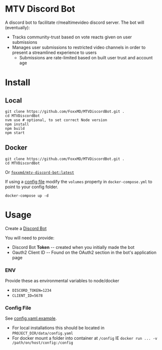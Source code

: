 # MTV Discord Bot

A discord bot to facilitate r/mealtimevideo discord server. The bot will (eventually):

* Tracks community-trust based on vote reacts given on user submissions
* Manages user submissions to restricted video channels in order to present a streamlined experience to users
  * Submissions are rate-limited based on built user trust and account age

# Install

## Local

```shell
git clone https://github.com/FoxxMD/MTVDiscordBot.git .
cd MTVDiscordBot
nvm use # optional, to set correct Node version
npm install
npm build
npm start
```

## Docker

```shell
git clone https://github.com/FoxxMD/MTVDiscordBot.git .
cd MTVDiscordBot
```

Or [`foxxmd/mtv-discord-bot:latest`](https://hub.docker.com/r/foxxmd/mtv-discord-bot)

If using a [config file](#config-file) modify the `volumes` property in `docker-compose.yml` to point to your config folder.

```shell
docker-compose up -d
```

# Usage

Create a [Discord Bot](https://discord.com/developers/applications)

You will need to provide:

* Discord Bot **Token** -- created when you initially made the bot
* Oauth2 Client ID -- Found on the OAuth2 section in the bot's application page

### ENV

Provide these as environmental variables to node/docker

* `DISCORD_TOKEN=1234`
* `CLIENT_ID=5678`

### Config File

See [config.yaml.example](/config/config.yaml.example). 

* For local installations this should be located in `PROJECT_DIR/data/config.yaml`
* For docker mount a folder into container at `/config` IE `docker run ... -v /path/on/host/config:/config`
